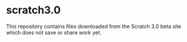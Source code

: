 # scratch3.0
This repository contains files downloaded from the Scratch 3.0 beta site which does not save or share work yet.
